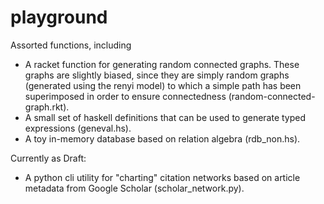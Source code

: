 # playground
Assorted functions, including

* A racket function for generating random connected graphs. These graphs are slightly biased, since they are simply random graphs (generated using the renyi model) to which a simple path has been superimposed in order to ensure connectedness (random-connected-graph.rkt).
* A small set of haskell definitions that can be used to generate typed expressions (geneval.hs).
* A toy in-memory database based on relation algebra (rdb_non.hs).

Currently as Draft:
* A python cli utility for "charting" citation networks based on article metadata from Google Scholar (scholar_network.py).
